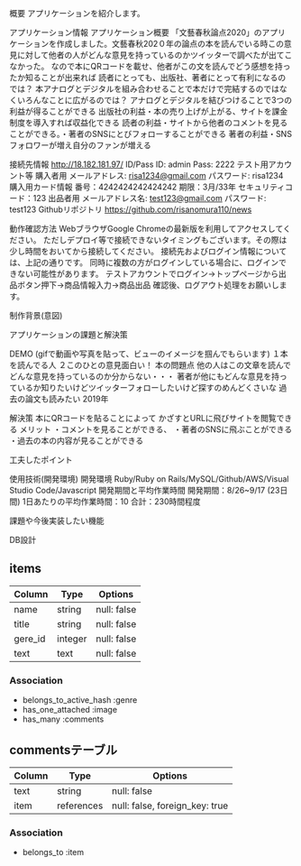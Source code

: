 概要
アプリケーションを紹介します。

アプリケーション情報
アプリケーション概要
「文藝春秋論点2020」のアプリケーションを作成しました。文藝春秋202０年の論点の本を読んでいる時この意見に対して他者の人がどんな意見を持っているのかツイッターで調べたが出てこなかった。
なので本にQRコードを載せ、他者がこの文を読んでどう感想を持ったか知ることが出来れば
読者にとっても、出版社、著者にとって有利になるのでは？
本アナログとデジタルを組み合わせることで本だけで完結するのではなくいろんなことに広がるのでは？
アナログとデジタルを結びつけることで3つの利益が得ることができる
出版社の利益・本の売り上げが上がる、サイトを課金制度を導入すれば収益化できる
読者の利益・サイトから他者のコメントを見ることができる。・著者のSNSにとびフォローすることができる
著者の利益・SNSフォロワーが増え自分のファンが増える


接続先情報
http://18.182.181.97/
ID/Pass
ID: admin
Pass: 2222
テスト用アカウント等
購入者用
メールアドレス: risa1234@gmail.com
パスワード: risa1234
購入用カード情報
番号：4242424242424242
期限：3月/33年
セキュリティコード：123
出品者用
メールアドレス名: test123@gmail.com
パスワード: test123
Githubリポジトリ
https://github.com/risanomura110/news


動作確認方法
WebブラウザGoogle Chromeの最新版を利用してアクセスしてください。
ただしデプロイ等で接続できないタイミングもございます。その際は少し時間をおいてから接続してください。
接続先およびログイン情報については、上記の通りです。
同時に複数の方がログインしている場合に、ログインできない可能性があります。
テストアカウントでログイン→トップページから出品ボタン押下→商品情報入力→商品出品
確認後、ログアウト処理をお願いします。

制作背景(意図)


アプリケーションの課題と解決策


DEMO
(gifで動画や写真を貼って、ビューのイメージを掴んでもらいます)
１本を読んでる人
２このひとの意見面白い！
本の問題点
他の人はこの文章を読んでどんな意見を持っているのか分からない・・・
著者が他にもどんな意見を持っているか知りたいけどツイッターフォローしたいけど探すのめんどくさいな
過去の論文も読みたい
2019年

解決策
本にQRコードを貼ることによって
かざすとURLに飛びサイトを閲覧できる
メリット
・コメントを見ることができる、
・著者のSNSに飛ぶことができる
・過去の本の内容が見ることができる

工夫したポイント

使用技術(開発環境)
開発環境
Ruby/Ruby on Rails/MySQL/Github/AWS/Visual Studio Code/Javascript
開発期間と平均作業時間
開発期間：8/26~9/17 (23日間)
1日あたりの平均作業時間：10
合計：230時間程度

課題や今後実装したい機能


DB設計

## items 
| Column    | Type      | Options                        |
| ------    | ------    | ------------------------------ |
| name      | string    | null: false                    |
| title     | string    | null: false                    |
| gere_id   | integer   | null: false                    |
| text      | text      | null: false                    |

### Association
- belongs_to_active_hash :genre
- has_one_attached :image
- has_many :comments


## commentsテーブル

| Column | Type       | Options                        |
| ------ | ---------- | ------------------------------ |
| text   | string     | null: false                    |
| item   | references | null: false, foreign_key: true |

### Association

- belongs_to :item
